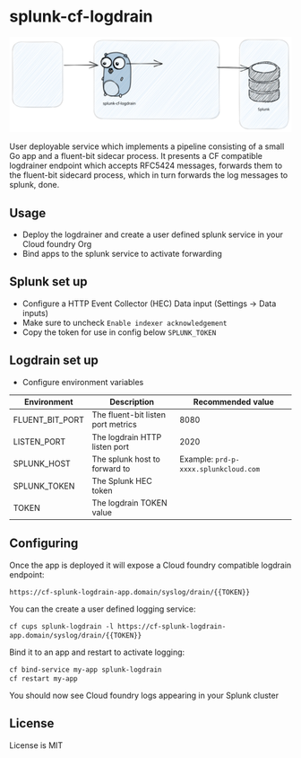 # splunk-cf-logdrain

![splunk-cf-logdrain excalidraw](resources/splunk-cf-logdrain.excalidraw.svg)

User deployable service which implements a pipeline consisting of a small Go app and a fluent-bit sidecar process. It presents a CF compatible logdrainer endpoint which accepts RFC5424 messages, forwards them to the fluent-bit sidecard process, which in turn forwards the log messages to splunk, done.

## Usage

* Deploy the logdrainer and create a user defined splunk service in your Cloud foundry Org
* Bind apps to the splunk service to activate forwarding 

## Splunk set up

* Configure a HTTP Event Collector (HEC) Data input (Settings -> Data inputs)
* Make sure to uncheck `Enable indexer acknowledgement`
* Copy the token for use in config below `SPLUNK_TOKEN`

## Logdrain set up

* Configure environment variables

| Environment     | Description                        | Recommended value                     |
|-----------------|------------------------------------|---------------------------------------|
 | FLUENT_BIT_PORT | The fluent-bit listen port metrics | 8080                                  |
 | LISTEN_PORT     | The logdrain HTTP listen port      | 2020                                  | 
 | SPLUNK_HOST     | The splunk host to forward to      | Example: `prd-p-xxxx.splunkcloud.com` |
 | SPLUNK_TOKEN    | The Splunk HEC token               |                                       |
 | TOKEN           | The logdrain TOKEN value           |                                       |

## Configuring

Once the app is deployed it will expose a Cloud foundry compatible logdrain endpoint:

```
https://cf-splunk-logdrain-app.domain/syslog/drain/{{TOKEN}}
```

You can the create a user defined logging service:

```shell
cf cups splunk-logdrain -l https://cf-splunk-logdrain-app.domain/syslog/drain/{{TOKEN}}
```

Bind it to an app and restart to activate logging:

```shell
cf bind-service my-app splunk-logdrain
cf restart my-app
```

You should now see Cloud foundry logs appearing in your Splunk cluster

## License

License is MIT
